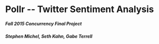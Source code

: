 # Pollr -- Twitter Sentiment Analysis #
##### Fall 2015 Concurrency Final Project #####
##### Stephen Michel, Seth Kahn, Gabe Terrell #####

